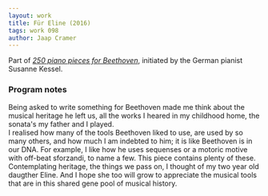 ```yaml
---
layout: work
title: Für Eline (2016)
tags: work 098
author: Jaap Cramer
---
```


Part of [*250 piano pieces for Beethoven*](http://250-piano-pieces-for-beethoven.com), initiated by the German pianist Susanne Kessel.

### Program notes
Being asked to write something for Beethoven made me think about the musical heritage he left us, all the works I heared in my childhood home, the sonata's my father and I played.  
I realised how many of the tools Beethoven liked to use, are used by so many others, and how much I am indebted to him; it is like Beethoven is in our DNA. For example, I like how he uses sequenses or a motoric motive with off-beat sforzandi, to name a few. This piece contains plenty of these.  
Contemplating heritage, the things we pass on, I thought of my two year old daugther Eline. And I hope she too will grow to appreciate the musical tools that are in this shared gene pool of musical history.